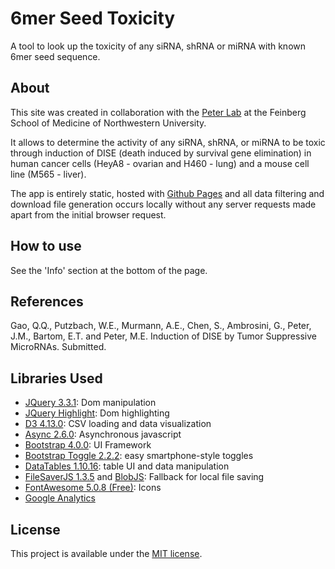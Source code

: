 # 6mer Seed Toxicity

A tool to look up the toxicity of any siRNA, shRNA or miRNA with known 6mer seed sequence.


## About

This site was created in collaboration with the [Peter Lab](labs.feinberg.northwest) at the Feinberg School of Medicine of Northwestern University.

It allows to determine the activity of any siRNA, shRNA, or miRNA to be toxic through induction of DISE (death induced by survival gene elimination) in human cancer cells (HeyA8 - ovarian and H460 - lung) and a mouse cell line (M565 - liver).

The app is entirely static, hosted with [Github Pages](https://pages.github.com/) and all data filtering and download file generation occurs locally without any server requests made apart from the initial browser request.


## How to use

See the 'Info' section at the bottom of the page.


## References

Gao, Q.Q., Putzbach, W.E., Murmann, A.E., Chen, S., Ambrosini, G., Peter, J.M., Bartom, E.T. and Peter, M.E. Induction of DISE by Tumor Suppressive MicroRNAs. Submitted.


## Libraries Used

- [JQuery 3.3.1](https://jquery.com/): Dom manipulation
- [JQuery Highlight](https://github.com/bartaz/sandbox.js/blob/master/jquery.highlight.js): Dom highlighting
- [D3 4.13.0](https://d3js.org/): CSV loading and data visualization
- [Async 2.6.0](https://caolan.github.io/async/): Asynchronous javascript
- [Bootstrap 4.0.0](https://getbootstrap.com/): UI Framework
- [Bootstrap Toggle 2.2.2](http://www.bootstraptoggle.com/): easy smartphone-style toggles
- [DataTables 1.10.16](https://datatables.net/): table UI and data manipulation
- [FileSaverJS 1.3.5](https://github.com/eligrey/FileSaver.js/) and [BlobJS](https://github.com/eligrey/Blob.js): Fallback for local file saving
- [FontAwesome 5.0.8 (Free)](https://fontawesome.com/): Icons
- [Google Analytics](https://www.google.com/analytics)


## License

This project is available under the [MIT license](https://github.com/JohannesMP/NW_CellToxicityDB/blob/master/LICENSE).
